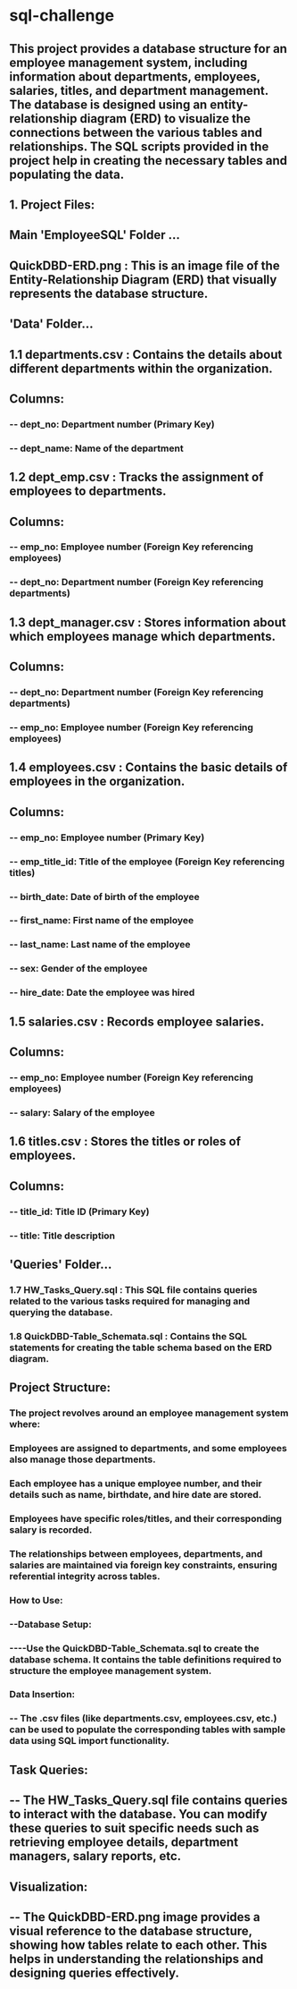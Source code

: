 # sql-challenge

## This project provides a database structure for an employee management system, including information about departments, employees, salaries, titles, and department management. The database is designed using an entity-relationship diagram (ERD) to visualize the connections between the various tables and relationships. The SQL scripts provided in the project help in creating the necessary tables and populating the data.

## 1. Project Files:
## Main 'EmployeeSQL' Folder ...
## QuickDBD-ERD.png : This is an image file of the Entity-Relationship Diagram (ERD) that visually represents the database structure.

## 'Data' Folder...
## 1.1 departments.csv : Contains the details about different departments within the organization.
## Columns:
### -- dept_no: Department number (Primary Key)
### -- dept_name: Name of the department
## 1.2 dept_emp.csv : Tracks the assignment of employees to departments.
## Columns:
### -- emp_no: Employee number (Foreign Key referencing employees)
### -- dept_no: Department number (Foreign Key referencing departments)
## 1.3 dept_manager.csv : Stores information about which employees manage which departments.
## Columns:
### -- dept_no: Department number (Foreign Key referencing departments)
### -- emp_no: Employee number (Foreign Key referencing employees)
## 1.4 employees.csv : Contains the basic details of employees in the organization.
## Columns:
### -- emp_no: Employee number (Primary Key)
### -- emp_title_id: Title of the employee (Foreign Key referencing titles)
### -- birth_date: Date of birth of the employee
### -- first_name: First name of the employee
### -- last_name: Last name of the employee
### -- sex: Gender of the employee
### -- hire_date: Date the employee was hired
## 1.5 salaries.csv : Records employee salaries.
## Columns:
### -- emp_no: Employee number (Foreign Key referencing employees)
### -- salary: Salary of the employee
## 1.6 titles.csv : Stores the titles or roles of employees.
## Columns:
### -- title_id: Title ID (Primary Key)
### -- title: Title description
## 'Queries' Folder...
### 1.7 HW_Tasks_Query.sql : This SQL file contains queries related to the various tasks required for managing and querying the database.
### 1.8 QuickDBD-Table_Schemata.sql : Contains the SQL statements for creating the table schema based on the ERD diagram.

## Project Structure:
### The project revolves around an employee management system where:

### Employees are assigned to departments, and some employees also manage those departments.
### Each employee has a unique employee number, and their details such as name, birthdate, and hire date are stored.
### Employees have specific roles/titles, and their corresponding salary is recorded.
### The relationships between employees, departments, and salaries are maintained via foreign key constraints, ensuring referential integrity across tables.
### How to Use:
### --Database Setup:
### ----Use the QuickDBD-Table_Schemata.sql to create the database schema. It contains the table definitions required to structure the employee management system.

### Data Insertion:
### -- The .csv files (like departments.csv, employees.csv, etc.) can be used to populate the corresponding tables with sample data using SQL import functionality.

## Task Queries:
## -- The HW_Tasks_Query.sql file contains queries to interact with the database. You can modify these queries to suit specific needs such as retrieving employee details, department managers, salary reports, etc.

## Visualization:
## -- The QuickDBD-ERD.png image provides a visual reference to the database structure, showing how tables relate to each other. This helps in understanding the relationships and designing queries effectively.
